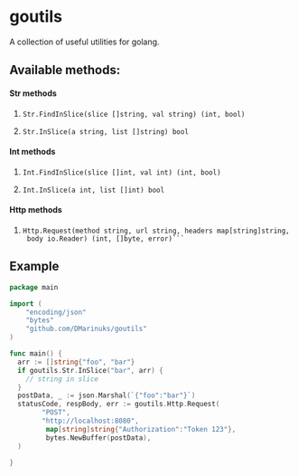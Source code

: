 # goutils
A collection of useful utilities for golang. 

## Available methods:
#### Str methods
1. ```golang
   Str.FindInSlice(slice []string, val string) (int, bool)
2. ```golang
   Str.InSlice(a string, list []string) bool
   
#### Int methods
1. ```golang
   Int.FindInSlice(slice []int, val int) (int, bool)
2. ```golang
   Int.InSlice(a int, list []int) bool
   
#### Http methods
1. ```golang
   Http.Request(method string, url string, headers map[string]string,
    body io.Reader) (int, []byte, error)```

## Example

```go
package main

import (   
    "encoding/json"
    "bytes"
    "github.com/DMarinuks/goutils"
)

func main() {
  arr := []string{"foo", "bar"}
  if goutils.Str.InSlice("bar", arr) {
    // string in slice
  }
  postData, _ := json.Marshal(`{"foo":"bar"}`)
  statusCode, respBody, err := goutils.Http.Request(
        "POST", 
        "http://localhost:8080",
         map[string]string{"Authorization":"Token 123"},
         bytes.NewBuffer(postData),
  )

}
```
